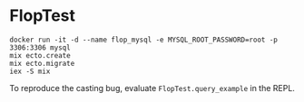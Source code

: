 # FlopTest

```
docker run -it -d --name flop_mysql -e MYSQL_ROOT_PASSWORD=root -p 3306:3306 mysql
mix ecto.create
mix ecto.migrate
iex -S mix
```

To reproduce the casting bug, evaluate `FlopTest.query_example` in the REPL.
